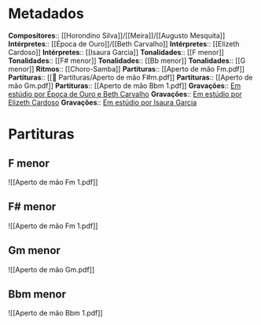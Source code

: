 # Metadados

**Compositores**:: [[Horondino Silva]]/[[Meira]]/[[Augusto Mesquita]]
**Intérpretes**:: [[Época de Ouro]]/[[Beth Carvalho]]
**Intérpretes**:: [[Elizeth Cardoso]]
**Intérpretes**:: [[Isaura Garcia]]
**Tonalidades**:: [[F menor]]
**Tonalidades**:: [[F# menor]]
**Tonalidades**:: [[Bb menor]]
**Tonalidades**:: [[G menor]]
**Ritmos**:: [[Choro-Samba]]
**Partituras**:: [[Aperto de mão Fm.pdf]]
**Partituras**:: [[📰 Partituras/Aperto de mão F#m.pdf]]
**Partituras**:: [[Aperto de mão Gm.pdf]]
**Partituras**:: [[Aperto de mão Bbm 1.pdf]]
**Gravações**:: [Em estúdio por Época de Ouro e Beth Carvalho](https://www.youtube.com/watch?v=sjKyNeA6A-Q&ab_channel=ChoroePoesia)
**Gravações**:: [Em estúdio por Elizeth Cardoso](https://www.youtube.com/watch?v=7F2kAxqUdw4&ab_channel=Ant%C3%B4nioBocai%C3%BAva)
**Gravações**:: [Em estúdio por Isaura Garcia](https://www.youtube.com/watch?v=RvOmQv78cNg&ab_channel=IsauraGarcia-Topic)


# Partituras
## F menor
![[Aperto de mão Fm 1.pdf]]

## F# menor
![[Aperto de mão Fm 1.pdf]]

## Gm menor
![[Aperto de mão Gm.pdf]]

## Bbm menor
![[Aperto de mão Bbm 1.pdf]]